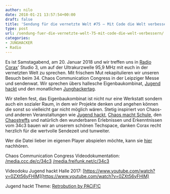 ```yaml
---
author: nilo
date: 2018-01-21 13:57:54+00:00
draft: false
title: 'Sendung für die vernetzte Welt #75 – Mit Code die Welt verbessern'
type: post
url: /sendung-fuer-die-vernetzte-welt-75-mit-code-die-welt-verbessern/
categories:
- JUNGHACKER
- Radio
---
```


Es ist Samstagabend, am 20. Januar 2018 und wir treffen uns in [Radio Corax](https://radiocorax.de)' Studio 3, um auf der Ultrakurzwelle 95,9 MHz mit euch in der vernetzten Welt zu sprechen. Mit frischem Mut rekapitulieren wir unseren Besuch beim 34. Chaos Communication Congress in der Leipziger Messe und sendenwat. Wir sprechen übers hallesche Eigenbaukombinat, [Jugend hackt](https://jugendhackt.org) und den monatlichen [Junghackertag](https://junghacker.de).

<!-- more -->

Wir stellen fest, das Eigenbaukombinat ist nicht nur eine Werkstatt sondern auch ein sozialer Raum, in dem wir Projekte denken und angehen können die sonst so vielleicht gar nicht möglich wären. Stetig inspiriert von Chaos- und anderen Veranstaltungen wie [Jugend hackt](https://jugendhackt.org), [Chaos macht Schule](https://ccc.de/schule), den [Chaostreffs](https://www.ccc.de/de/club/chaostreffs) und natürlich den wunderbaren Erlebnissen und Erkenntnissen vom 34c3 bauen wir an unserem schönen Techspace, danken Corax recht herzlich für die wertvolle Sendezeit und tunweiter.

Wer die Datei lieber im eigenen Player abspielen möchte, kann sie  [hier](https://sfdvw.de) nachhören.

Chaos Communication Congress Videodokumentation:
[/media.ccc.de/c/34c3](https://media.ccc.de/c/34c3)
[/media.freifunk.net/c/34c3](https://media.freifunk.net/c/34c3)

Videodoku Jugend hackt Halle 2017:
[https://www.youtube.com/watch?v=0ZXt56yFHlM](https://www.youtube.com/watch?v=0ZXt56yFHlM)

Jugend hackt Theme: [Retrobution by PACiF!C](https://www.youtube.com/watch?v=DbWKpIAj-vQ)
